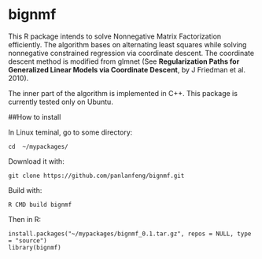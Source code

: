 bignmf
======

This R package intends to solve Nonnegative Matrix Factorization efficiently. 
The algorithm bases on alternating least squares while solving nonnegative constrained regression via coordinate descent. 
The coordinate descent method is modified from glmnet (See __Regularization Paths for Generalized Linear Models via Coordinate Descent__, by J Friedman et al. 2010). 

The inner part of the algorithm is implemented in C++. 
This package is currently tested only on Ubuntu. 

##How to install

In Linux teminal, go to some directory:  

    cd  ~/mypackages/ 

Download it with:  

    git clone https://github.com/panlanfeng/bignmf.git

Build with:  

    R CMD build bignmf

Then in R:  

    install.packages("~/mypackages/bignmf_0.1.tar.gz", repos = NULL, type = "source")   
    library(bignmf)  
	  
	  
	

